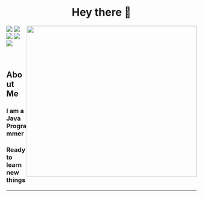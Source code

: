 

<!--
**yashdeepyds/yashdeepyds** is a ✨ _special_ ✨ repository because its `README.md` (this file) appears on your GitHub profile.

Here are some ideas to get you started:

- 🔭 I’m currently working on developing_logics!!
- 🌱 I’m currently learning ...
- 🤔 I’m looking for help with ...
- 💬 Ask me about ...
- 📫 How to reach me: ...
- 😄 Pronouns: ...
- ⚡ Fun fact: ...
-->
<p>
  
  <h1 align='center'>Hey there 👋 </h1>

</p>

<img align="right" src="https://github.com/anubhavv1998/anubhavv1998/blob/main/Assistant.gif" height="400" width="450">

[![](https://img.shields.io/badge/LinkedIn-YashdeepShah-green)](https://www.linkedin.com/in/yashdeep-shah-387315134/)
[![](https://img.shields.io/badge/Twitter-YashdeepShah-skyblue)](https://https://twitter.com/yash_yds)
[![](https://img.shields.io/badge/HackerRank-yashyds-brightgreen)](https://www.hackerrank.com/yashyds/)
[![](https://img.shields.io/badge/GeeksForGeeks-YashdeepShah-brightgreen)](https://auth.geeksforgeeks.user/yashdeepyds/)
[![](https://img.shields.io/badge/Gmail-yashdeepyds@gmail.com-red)](mailto:yashdeepyds@gmail.com)

<br>

<h2 align="top">About Me</h2>

### I am a Java Programmer

### Ready to learn new things 

<hr>
<!--
## Languages and Tools:
<!--
<img align="left" alt="Visual Studio Code" width="26px" src="https://raw.githubusercontent.com/github/explore/80688e429a7d4ef2fca1e82350fe8e3517d3494d/topics/visual-studio-code/visual-studio-code.png" />
<img align="left" alt="Flask" width="26px" src="https://raw.githubusercontent.com/github/explore/80688e429a7d4ef2fca1e82350fe8e3517d3494d/topics/flask/flask.png" />
<img align="left" alt="HTML5" width="26px" src="https://raw.githubusercontent.com/github/explore/80688e429a7d4ef2fca1e82350fe8e3517d3494d/topics/html/html.png" />
<img align="left" alt="CSS3" width="26px" src="https://raw.githubusercontent.com/github/explore/80688e429a7d4ef2fca1e82350fe8e3517d3494d/topics/css/css.png" />
<img align="left" alt="JavaScript" width="26px" src="https://raw.githubusercontent.com/github/explore/80688e429a7d4ef2fca1e82350fe8e3517d3494d/topics/javascript/javascript.png" />
<img align="left" alt="C" width="26px" src="https://raw.githubusercontent.com/github/explore/80688e429a7d4ef2fca1e82350fe8e3517d3494d/topics/c/c.png" />
<img align="left" alt="CPP" width="26px" src="https://raw.githubusercontent.com/github/explore/80688e429a7d4ef2fca1e82350fe8e3517d3494d/topics/cpp/cpp.png" />
<img align="left" alt="Java" width="26px" src="https://raw.githubusercontent.com/github/explore/80688e429a7d4ef2fca1e82350fe8e3517d3494d/topics/java/java.png" />
<img align="left" alt="python" width="26px" src="https://raw.githubusercontent.com/github/explore/80688e429a7d4ef2fca1e82350fe8e3517d3494d/topics/python/python.png" />
<img align="left" alt="SQL" width="26px" src="https://raw.githubusercontent.com/github/explore/80688e429a7d4ef2fca1e82350fe8e3517d3494d/topics/sql/sql.png" />
<img align="left" alt="Git" width="26px" src="https://raw.githubusercontent.com/github/explore/80688e429a7d4ef2fca1e82350fe8e3517d3494d/topics/git/git.png" />
<img align="left" alt="GitHub" width="26px" src="https://raw.githubusercontent.com/github/explore/78df643247d429f6cc873026c0622819ad797942/topics/github/github.png" />
<img align="left" alt="Terminal" width="26px" src="https://raw.githubusercontent.com/github/explore/80688e429a7d4ef2fca1e82350fe8e3517d3494d/topics/terminal/terminal.png" /><br/>
<br/>
<br>
![](https://komarev.com/ghpvc/?username=your-github-anubhavv1998&label=PROFILE+VIEWS)<hr>
<!--
<h2 style="block">Github Stats</h2>
<p width="100%">
  <a href="https://github.com/yashdeepyds">
    <img align="top" src="https://github-readme-stats.vercel.app/api?username=yashdeepyds&theme=highcontrast&show_icons=true&count_private=true" />
  </a>
</p>
<!--
<h2 style="block">Code in Languages</h2>
  <p width="100%">
    <a href="https://github.com/yashdeepyds">
      <img align="top" src="https://github-readme-stats.vercel.app/api/top-langs/?username=yashdeepyds&theme=highcontrast&show_icons=true&count_private=true&layout=compact"/>
    </a>
  </p>
